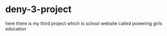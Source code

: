 # deny-3-project
here there is my third project  which is school website called powering girls education
